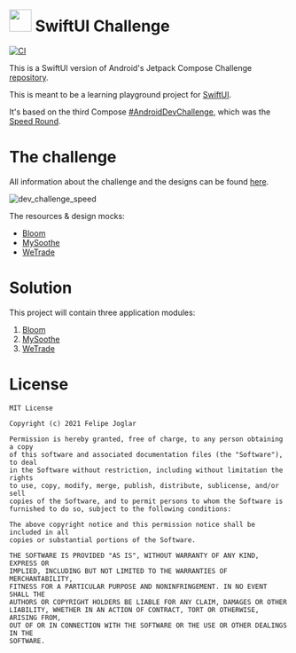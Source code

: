 # <img src="https://raw.githubusercontent.com/fjoglar/swiftui-challenge/main/Assets/swiftui-logo.png" width="40" height="40"> SwiftUI Challenge

[![CI](https://github.com/felipejoglar/swiftui-challenge/actions/workflows/ci.yml/badge.svg?branch=main)](https://github.com/felipejoglar/swiftui-challenge/actions/workflows/ci.yml)

This is a SwiftUI version of Android's Jetpack Compose Challenge [repository](https://github.com/fjoglar/jetpack-compose-challenge).

This is meant to be a learning playground project for [SwiftUI](https://developer.apple.com/xcode/swiftui/).

It's based on the third Compose [#AndroidDevChallenge](https://developer.android.com/dev-challenge), which was the [Speed Round](https://android-developers.googleblog.com/2021/03/android-dev-challenge-3.html).

# The challenge

All information about the challenge and the designs can be found [here](https://github.com/android/android-dev-challenge-compose).

![dev_challenge_speed](https://user-images.githubusercontent.com/2998890/117301782-e536a300-ae72-11eb-8f42-a7a12151ee5e.png)

The resources & design mocks:

* [Bloom](https://github.com/android/android-dev-challenge-compose/blob/assets/Bloom.zip)
* [MySoothe](https://github.com/android/android-dev-challenge-compose/blob/assets/MySoothe.zip)
* [WeTrade](https://github.com/android/android-dev-challenge-compose/blob/assets/WeTrade.zip)

# Solution

This project will contain three application modules:

1. [Bloom](https://github.com/fjoglar/swiftui-challenge/tree/main/Bloom)
2. [MySoothe](https://github.com/fjoglar/swiftui-challenge/tree/main/MySoothe)
3. [WeTrade](https://github.com/fjoglar/swiftui-challenge/tree/main/WeTrade)

# License
```
MIT License

Copyright (c) 2021 Felipe Joglar

Permission is hereby granted, free of charge, to any person obtaining a copy
of this software and associated documentation files (the "Software"), to deal
in the Software without restriction, including without limitation the rights
to use, copy, modify, merge, publish, distribute, sublicense, and/or sell
copies of the Software, and to permit persons to whom the Software is
furnished to do so, subject to the following conditions:

The above copyright notice and this permission notice shall be included in all
copies or substantial portions of the Software.

THE SOFTWARE IS PROVIDED "AS IS", WITHOUT WARRANTY OF ANY KIND, EXPRESS OR
IMPLIED, INCLUDING BUT NOT LIMITED TO THE WARRANTIES OF MERCHANTABILITY,
FITNESS FOR A PARTICULAR PURPOSE AND NONINFRINGEMENT. IN NO EVENT SHALL THE
AUTHORS OR COPYRIGHT HOLDERS BE LIABLE FOR ANY CLAIM, DAMAGES OR OTHER
LIABILITY, WHETHER IN AN ACTION OF CONTRACT, TORT OR OTHERWISE, ARISING FROM,
OUT OF OR IN CONNECTION WITH THE SOFTWARE OR THE USE OR OTHER DEALINGS IN THE
SOFTWARE.
```
